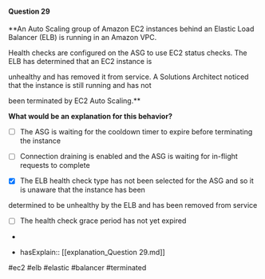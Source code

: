#### Question  29


**An Auto Scaling group of Amazon EC2 instances behind an Elastic Load Balancer (ELB) is running in an Amazon VPC.

Health checks are configured on the ASG to use EC2 status checks. The ELB has determined that an EC2 instance is

unhealthy and has removed it from service. A Solutions Architect noticed that the instance is still running and has not

been terminated by EC2 Auto Scaling.**


**What would be an explanation for this behavior?**


- [ ] The ASG is waiting for the cooldown timer to expire before terminating the instance


- [ ] Connection draining is enabled and the ASG is waiting for in-flight requests to complete


- [x] The ELB health check type has not been selected for the ASG and so it is unaware that the instance has been

determined to be unhealthy by the ELB and has been removed from service


- [ ] The health check grace period has not yet expired


*

- hasExplain:: [[explanation_Question  29.md]]

#ec2 #elb #elastic #balancer #terminated 